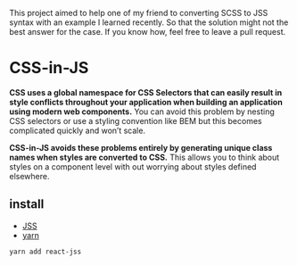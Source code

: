 This project aimed to help one of my friend to converting SCSS to JSS syntax with an example I learned recently. So that the solution might not the best answer for the case. If you know how, feel free to leave a pull request.

# CSS-in-JS
**CSS uses a global namespace for CSS Selectors that can easily result in style conflicts throughout your application when building an application using modern web components.** You can avoid this problem by nesting CSS selectors or use a styling convention like BEM but this becomes complicated quickly and won’t scale.

**CSS-in-JS avoids these problems entirely by generating unique class names when styles are converted to CSS.** This allows you to think about styles on a component level with out worrying about styles defined elsewhere.

## install
* [JSS](https://cssinjs.org/jss-syntax?v=v10.0.0-alpha.21)
* [yarn](https://yarnpkg.com/en/docs/install#windows-stable)
```
yarn add react-jss
```
